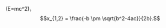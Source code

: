 <script type="text/javascript" src="http://cdn.mathjax.org/mathjax/latest/MathJax.js?config=default"></script>

\(E=mc^2\)，$$x_{1,2} = \frac{-b \pm \sqrt{b^2-4ac}}{2b}.$$
